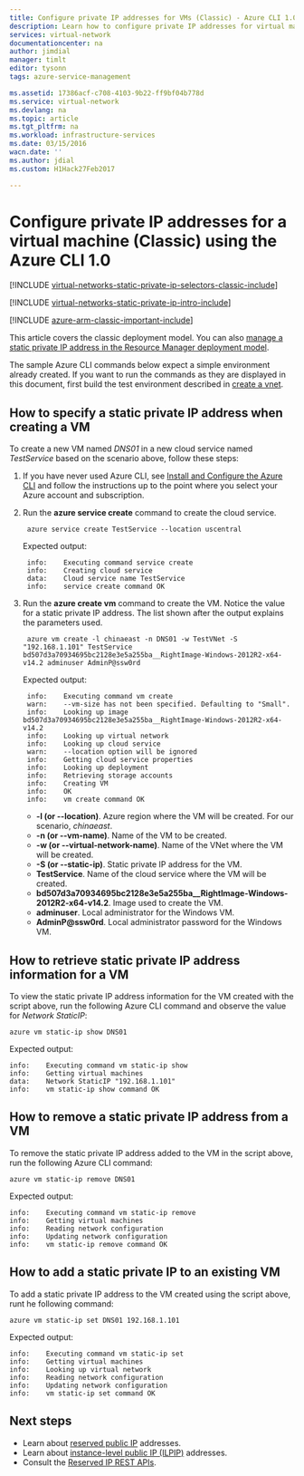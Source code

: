 ```yaml
---
title: Configure private IP addresses for VMs (Classic) - Azure CLI 1.0| Azure
description: Learn how to configure private IP addresses for virtual machines (Classic) using the Azure command-line interface (CLI) 1.0.
services: virtual-network
documentationcenter: na
author: jimdial
manager: timlt
editor: tysonn
tags: azure-service-management

ms.assetid: 17386acf-c708-4103-9b22-ff9bf04b778d
ms.service: virtual-network
ms.devlang: na
ms.topic: article
ms.tgt_pltfrm: na
ms.workload: infrastructure-services
ms.date: 03/15/2016
wacn.date: ''
ms.author: jdial
ms.custom: H1Hack27Feb2017

---
```

# Configure private IP addresses for a virtual machine (Classic) using the Azure CLI 1.0

[!INCLUDE [virtual-networks-static-private-ip-selectors-classic-include](../../includes/virtual-networks-static-private-ip-selectors-classic-include.md)]

[!INCLUDE [virtual-networks-static-private-ip-intro-include](../../includes/virtual-networks-static-private-ip-intro-include.md)]

[!INCLUDE [azure-arm-classic-important-include](../../includes/azure-arm-classic-important-include.md)]

This article covers the classic deployment model. You can also [manage a static private IP address in the Resource Manager deployment model](virtual-networks-static-private-ip-arm-cli.md).

The sample Azure CLI commands below expect a simple environment already created. If you want to run the commands as they are displayed in this document, first build the test environment described in [create a vnet](virtual-networks-create-vnet-classic-cli.md).

## How to specify a static private IP address when creating a VM
To create a new VM named *DNS01* in a new cloud service named *TestService* based on the scenario above, follow these steps:

1. If you have never used Azure CLI, see [Install and Configure the Azure CLI](../cli-install-nodejs.md) and follow the instructions up to the point where you select your Azure account and subscription.
2. Run the **azure service create** command to create the cloud service.

        azure service create TestService --location uscentral

    Expected output:

        info:    Executing command service create
        info:    Creating cloud service
        data:    Cloud service name TestService
        info:    service create command OK
3. Run the **azure create vm** command to create the VM. Notice the value for a static private IP address. The list shown after the output explains the parameters used.

        azure vm create -l chinaeast -n DNS01 -w TestVNet -S "192.168.1.101" TestService bd507d3a70934695bc2128e3e5a255ba__RightImage-Windows-2012R2-x64-v14.2 adminuser AdminP@ssw0rd

    Expected output:

        info:    Executing command vm create
        warn:    --vm-size has not been specified. Defaulting to "Small".
        info:    Looking up image bd507d3a70934695bc2128e3e5a255ba__RightImage-Windows-2012R2-x64-v14.2
        info:    Looking up virtual network
        info:    Looking up cloud service
        warn:    --location option will be ignored
        info:    Getting cloud service properties
        info:    Looking up deployment
        info:    Retrieving storage accounts
        info:    Creating VM
        info:    OK
        info:    vm create command OK

    * **-l (or --location)**. Azure region where the VM will be created. For our scenario, *chinaeast*.
    * **-n (or --vm-name)**. Name of the VM to be created.
    * **-w (or --virtual-network-name)**. Name of the VNet where the VM will be created. 
    * **-S (or --static-ip)**. Static private IP address for the VM.
    * **TestService**. Name of the cloud service where the VM will be created.
    * **bd507d3a70934695bc2128e3e5a255ba__RightImage-Windows-2012R2-x64-v14.2**. Image used to create the VM.
    * **adminuser**. Local administrator for the Windows VM.
    * **AdminP@ssw0rd**. Local administrator password for the Windows VM.

## How to retrieve static private IP address information for a VM
To view the static private IP address information for the VM created with the script above, run the following Azure CLI command and observe the value for *Network StaticIP*:

    azure vm static-ip show DNS01

Expected output:

    info:    Executing command vm static-ip show
    info:    Getting virtual machines
    data:    Network StaticIP "192.168.1.101"
    info:    vm static-ip show command OK

## How to remove a static private IP address from a VM
To remove the static private IP address added to the VM in the script above, run the following Azure CLI command:

    azure vm static-ip remove DNS01

Expected output:

    info:    Executing command vm static-ip remove
    info:    Getting virtual machines
    info:    Reading network configuration
    info:    Updating network configuration
    info:    vm static-ip remove command OK

## How to add a static private IP to an existing VM
To add a static private IP address to the VM created using the script above, runt he following command:

    azure vm static-ip set DNS01 192.168.1.101

Expected output:

    info:    Executing command vm static-ip set
    info:    Getting virtual machines
    info:    Looking up virtual network
    info:    Reading network configuration
    info:    Updating network configuration
    info:    vm static-ip set command OK

## Next steps
* Learn about [reserved public IP](virtual-networks-reserved-public-ip.md) addresses.
* Learn about [instance-level public IP (ILPIP)](virtual-networks-instance-level-public-ip.md) addresses.
* Consult the [Reserved IP REST APIs](https://msdn.microsoft.com/zh-cn/library/azure/dn722420.aspx).